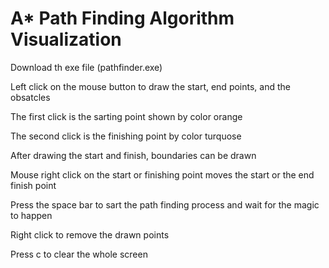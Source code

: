 # A* Path Finding Algorithm Visualization

Download th exe file (pathfinder.exe)

Left click on the mouse button to draw the start, end points, and the obsatcles

The first click is the sarting point shown by color orange 

The second click is the finishing point by color turquose

After drawing the start and finish, boundaries can be drawn

Mouse right click on the start or finishing point moves the start or the end finish point

Press the space bar to sart the path finding process and wait for the magic to happen
  
Right click to remove the drawn points

Press c to clear the whole screen
